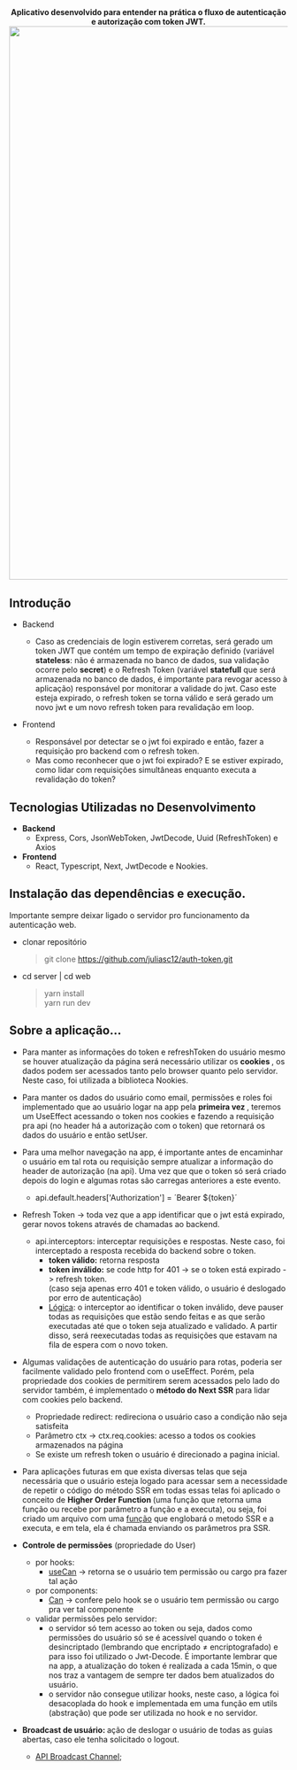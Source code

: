 ##
 <div align="center">
 
 <b>Aplicativo desenvolvido para entender na prática o fluxo de autenticação e autorização com token JWT.</b>
 <img width="1000" src="https://uploaddeimagens.com.br/images/004/175/439/original/fluxo-removebg-preview_%282%29.png?1669251653">
 
</div>

## Introdução
- Backend
  - Caso as credenciais de login estiverem corretas, será gerado um token JWT que contém um tempo de expiração definido 
(variável <b>stateless</b>: não é armazenada no banco de dados, sua validação ocorre pelo <b>secret</b>)
e o Refresh Token (variável <b>statefull</b> que será armazenada no banco de dados, é importante para revogar acesso à aplicação) responsável por monitorar a validade do jwt. 
Caso este esteja expirado, o refresh token se torna válido e será gerado um novo jwt e um novo refresh token para revalidação em loop.

- Frontend
  - Responsável por detectar se o jwt foi expirado e então, fazer a requisição pro backend com o refresh token. 
  - Mas como reconhecer que o jwt foi expirado? E se estiver expirado, como lidar com requisições simultâneas enquanto executa a revalidação do token?

## Tecnologias Utilizadas no Desenvolvimento
- <b>Backend</b>
  - Express, Cors, JsonWebToken, JwtDecode, Uuid (RefreshToken) e Axios
- <b>Frontend</b>
  - React, Typescript, Next, JwtDecode e Nookies.

## Instalação das dependências e execução. 
 Importante sempre deixar ligado o servidor pro funcionamento da autenticação web.
 
  - clonar repositório
    > git clone https://github.com/juliasc12/auth-token.git
    
  - cd server | cd web
    > yarn install <br>
    > yarn run dev
    
## Sobre a aplicação...
- Para manter as informações do token e refreshToken do usuário mesmo se houver atualização da página será necessário utilizar os <b> cookies </b>, os dados podem ser
acessados tanto pelo browser quanto pelo servidor. Neste caso, foi utilizada a biblioteca Nookies.
  
- Para manter os dados do usuário como email, permissões e roles foi implementado que ao usuário logar na app pela <b> primeira vez </b>,
teremos um UseEffect acessando o token nos cookies e fazendo a requisição pra api (no header há a autorização com o token) que retornará os dados do usuário e então setUser.

- Para uma melhor navegação na app, é importante antes de encaminhar o usuário em tal rota ou requisição sempre atualizar a informação do header de autorização (na api). 
Uma vez que que o token só será criado depois do login e algumas rotas são carregas anteriores a este evento.
  - api.default.headers['Authorization'] = ´Bearer ${token}´
  
- Refresh Token -> toda vez que a app identificar que o jwt está expirado, gerar novos tokens através de chamadas ao backend.
  - api.interceptors: interceptar requisições e respostas. Neste caso, foi interceptado a resposta recebida do backend sobre o token.
    - <b>token válido:</b> retorna resposta
    - <b>token inválido:</b>  se code http for 401 -> se o token está expirado -> refresh token. <br> (caso seja apenas erro 401 e token válido, o usuário é deslogado por erro de autenticação)<br>
    - [Lógica](/web/services/api.ts): o interceptor ao identificar o token inválido, deve pauser todas as requisições que estão sendo feitas e as que serão executadas até que o token seja atualizado e validado.
    A partir disso, será reexecutadas todas as requisições que estavam na fila de espera com o novo token. 
    
- Algumas validações de autenticação do usuário para rotas, poderia ser facilmente validado pelo frontend com o useEffect. Porém, pela propriedade dos cookies de permitirem
serem acessados pelo lado do servidor também, é implementado o <b>método do Next SSR</b> para lidar com cookies pelo backend.
  - Propriedade redirect: redireciona o usuário caso a condição não seja satisfeita
  - Parâmetro ctx -> ctx.req.cookies: acesso a todos os cookies armazenados na página
  - Se existe um refresh token o usuário é direcionado a pagina inicial.
  
 - Para aplicações futuras em que exista diversas telas que seja necessária que o usuário esteja logado para acessar sem a necessidade de
 repetir o código do método SSR em todas essas telas foi aplicado o conceito de <b> Higher Order Function </b> (uma função que retorna uma função
 ou recebe por parâmetro a função e a executa), ou seja, foi criado um arquivo com uma [função](/web/web/utils/withSSRAuth.ts) que englobará o metodo SSR e a executa, e em tela, ela é chamada enviando os parâmetros pra SSR. 
 
 - <b>Controle de permissões</b> (propriedade do User)
    - por hooks: 
      - [useCan](web/hooks/useCan.ts) -> retorna se o usuário tem permissão ou cargo pra fazer tal ação
    - por components: 
      - [Can](web/components/Can.ts) -> confere pelo hook se o usuário tem permissão ou cargo pra ver tal componente
    - validar permissões pelo servidor: 
      - o servidor só tem acesso ao token ou seja, dados como permissões do usuário só se é acessível quando o token é desincriptado 
      (lembrando que encriptado ≠ encriptografado) e para isso foi utilizado o Jwt-Decode. É importante lembrar que na app, a atualização do token é realizada a cada 15min, o que nos traz a vantagem de sempre ter dados bem atualizados do usuário.
      - o servidor não consegue utilizar hooks, neste caso, a lógica foi desacoplada do hook e implementada em uma função em utils (abstração) que pode ser utilizada no hook e no servidor.
      
- <b> Broadcast de usuário: </b> ação de deslogar o usuário de todas as guias abertas, caso ele tenha solicitado o logout.
  - [API Broadcast Channel](https://developer.mozilla.org/pt-BR/docs/Web/API/BroadcastChannel);

    

